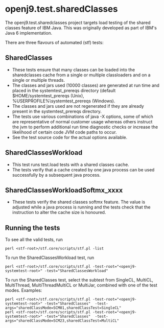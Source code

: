 # openj9.test.sharedClasses

The openj9.test.sharedclasses project targets load testing of the shared classes feature of IBM Java.  This was originally developed as part of IBM's Java 6 implementation.

There are three flavours of automated (stf) tests:
## SharedClasses
- These tests ensure that many classes can be loaded into the sharedclasses cache from a single or multiple classloaders and on a single or multiple threads.
- The classes and jars used (10000 classes) are generated at run time and placed in the systemtest_prereqs directory (default $HOME/systemtest_prereqs (Unix), %USERPROFILE%\systemtest_prereqs (Windows).
- The classes and jars used are not regenerated if they are already present in the systemtest_prereqs directory.
- The tests use various combinations of java -X options, some of which are representative of normal customer usage whereas others instruct the jvm to perform additional run time diagnostic checks or increase the likelihood of certain code JVM code paths to occur.
- See the test source code for the actual options available.
 
## SharedClassesWorkload
- This test runs test.load tests with a shared classes cache.
- The tests verify that a cache created by one java process can be used successfully by a subsequent java process.

## SharedClassesWorkloadSoftmx_xxxx
- These tests verify the shared classes softmx feature.  The value is adjusted while a java process is running and the tests check that the instruction to alter the cache size is honoured.

## Running the tests
To see all the valid tests, run

```
perl <stf-root>/stf.core/scripts/stf.pl -list
```

To run the SharedClassesWorkload test, run

```
perl <stf-root>/stf.core/scripts/stf.pl -test-root="<openj9-systemtest-root>" -test="SharedClassesWorkload"
```

To run the SharedClasses test, select the subtest from SingleCL, MultiCL, MultiThread, MultiThreadMultiCL or MultiJar, combined with one of the test modes.  Examples:

```
perl <stf-root>/stf.core/scripts/stf.pl -test-root="<openj9-systemtest-root>" -test="SharedClasses"  -test-args="sharedClassMode=SCM01,sharedClassTest=SingleCL"
perl <stf-root>/stf.core/scripts/stf.pl -test-root="<openj9-systemtest-root>" -test="SharedClasses"  -test-args="sharedClassMode=SCM23,sharedClassTest=MultiCL"
```
